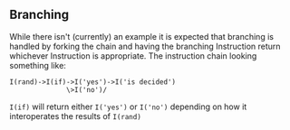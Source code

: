 ## Branching
While there isn't (currently) an example it is expected that branching is handled
by forking the chain and having the branching Instruction return whichever
Instruction is appropriate. The instruction chain looking something like:

```angular2html
I(rand)->I(if)->I('yes')->I('is decided')
              \>I('no')/
```
``I(if)`` will return either ``I('yes')`` or ``I('no')`` depending on how it
interoperates the results of ``I(rand)`` 
